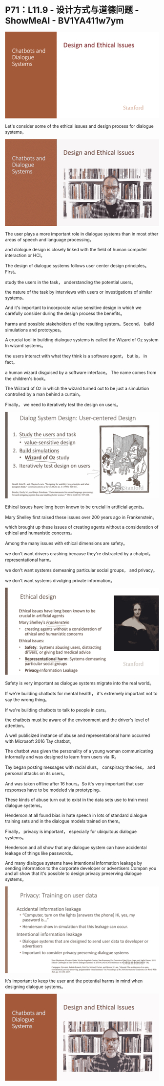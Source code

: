 # P71：L11.9 - 设计方式与道德问题 - ShowMeAI - BV1YA411w7ym

![](img/50a16e2413a35c3baab2eeafc579ab7b_0.png)

Let's consider some of the ethical issues and design process for dialogue systems。



![](img/50a16e2413a35c3baab2eeafc579ab7b_2.png)

The user plays a more important role in dialogue systems than in most other areas of speech and language processing。

 and dialogue design is closely linked with the field of human computer interaction or HCI。

The design of dialogue systems follows user center design principles。 First。

 study the users in the task， understanding the potential users。

 the nature of the task by interviews with users or investigations of similar systems。

And it's important to incorporate value sensitive design in which we carefully consider during the design process the benefits。

 harms and possible stakeholders of the resulting system。Second， build simulations and prototypes。

 A crucial tool in building dialogue systems is called the Wizard of Oz system In wizard systems。

 the users interact with what they think is a software agent， but is， in fact。

 a human wizard disguised by a software interface。 The name comes from the children's book。

 The Wiizard of Oz in which the wizard turned out to be just a simulation controlled by a man behind a curtain。

Finally， we need to iteratively test the design on users。



![](img/50a16e2413a35c3baab2eeafc579ab7b_4.png)

Ethical issues have long been known to be crucial in artificial agents。

 Mary Shelley first raised these issues over 200 years ago in Frankenstein。

 which brought up these issues of creating agents without a consideration of ethical and humanistic concerns。

Among the many issues with ethical dimensions are safety。

 we don't want drivers crashing because they're distracted by a chatpot， representational harm。

 we don't want systems demeaning particular social groups， and privacy。

 we don't want systems divulging private information。



![](img/50a16e2413a35c3baab2eeafc579ab7b_6.png)

Safety is very important as dialogue systems migrate into the real world。

 If we're building chatbots for mental health， it's extremely important not to say the wrong thing。

 If we're building chatbots to talk to people in cars。

 the chatbots must be aware of the environment and the driver's level of attention。

A well publicized instance of abuse and representational harm occurred with Microsoft 2016 Tay chatbot。

 The chatbot was given the personality of a young woman communicating informally and was designed to learn from users via IR。

Tay began posting messages with racial slurs， conspiracy theories， and personal attacks on its users。

And was taken offline after 16 hours。So it's very important that user responses have to be modeled via prototyping。

These kinds of abuse turn out to exist in the data sets use to train most dialogue systems。

Henderson at all found bias in hate speech in lots of standard dialogue training sets and in the dialogue models trained on them。

Finally， privacy is important， especially for ubiquitous dialogue systems。

Henderson and all show that any dialogue system can have accidental leakage of things like passwords。

And many dialogue systems have intentional information leakage by sending information to the corporate developer or advertisers Compan you and all show that it's possible to design privacy preserving dialogue systems。



![](img/50a16e2413a35c3baab2eeafc579ab7b_8.png)

It's important to keep the user and the potential harms in mind when designing dialogue systems。



![](img/50a16e2413a35c3baab2eeafc579ab7b_10.png)